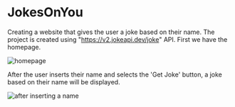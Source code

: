 # JokesOnYou
Creating a website that gives the user a joke based on their name.
The project is created using "https://v2.jokeapi.dev/joke" API.
First we have the homepage.

![homepage](https://github.com/user-attachments/assets/24ed5f0e-028b-4438-9b95-5c89ba640cd5)

After the user inserts their name and selects the 'Get Joke' button, a joke based on their name will be displayed.

![after inserting a name](https://github.com/user-attachments/assets/d2804b36-4c04-4919-a87c-84861b0052f4)

